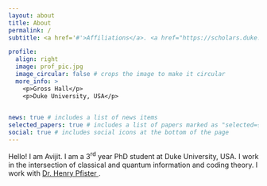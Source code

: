 ```yaml
---
layout: about
title: About
permalink: /
subtitle: <a href='#'>Affiliations</a>. <a href="https://scholars.duke.edu/person/avijit.mandal"> Duke University </a>

profile:
  align: right
  image: prof_pic.jpg
  image_circular: false # crops the image to make it circular
  more_info: >
    <p>Gross Hall</p>
    <p>Duke University, USA</p>
   

news: true # includes a list of news items
selected_papers: true # includes a list of papers marked as "selected={true}"
social: true # includes social icons at the bottom of the page
---
```

Hello! I am Avijit. I am a 3<sup>rd</sup> year PhD student at Duke University, USA. I work in the intersection of classical and quantum information and coding theory. 
I work with <a href="http://pfister.ee.duke.edu/"> Dr. Henry Pfister  </a>.

<!-- Write your biography here. Tell the world about yourself. Link to your favorite [subreddit](http://reddit.com). You can put a picture in, too. The code is already in, just name your picture `prof_pic.jpg` and put it in the `img/` folder. -->
<!-- 
Put your address / P.O. box / other info right below your picture. You can also disable any of these elements by editing `profile` property of the YAML header of your `_pages/about.md`. Edit `_bibliography/papers.bib` and Jekyll will render your [publications page](/al-folio/publications/) automatically. -->

<!-- Link to your social media connections, too. This theme is set up to use [Font Awesome icons](https://fontawesome.com/) and [Academicons](https://jpswalsh.github.io/academicons/), like the ones below. Add your Facebook, Twitter, LinkedIn, Google Scholar, or just disable all of them. -->
